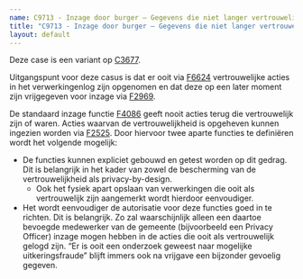 ```yaml
---
name: C9713 - Inzage door burger – Gegevens die niet langer vertrouwelijk zijn
title: "C9713 - Inzage door burger – Gegevens die niet langer vertrouwelijk zijn"
layout: default
---
```

Deze case is een variant op [C3677](./3677.md).

Uitgangspunt voor deze casus is dat er ooit via [F6624](./6624.md) vertrouwelijke acties in het verwerkingenlog zijn opgenomen en dat deze op een later moment zijn vrijgegeven voor inzage via [F2969](./2969.md).

De standaard inzage functie [F4086](./4086.md) geeft nooit acties terug die vertrouwelijk zijn of waren. Acties waarvan de vertrouwelijkheid is opgeheven kunnen ingezien worden via [F2525](./2525.md). Door hiervoor twee aparte functies te definiëren wordt het volgende mogelijk:
-	De functies kunnen expliciet gebouwd en getest worden op dit gedrag. Dit is belangrijk in het kader van zowel de bescherming van de vertrouwelijkheid als privacy-by-design.
    - Ook het fysiek apart opslaan van verwerkingen die ooit als vertrouwelijk zijn aangemerkt wordt hierdoor eenvoudiger.
- 	Het wordt eenvoudiger de autorisatie voor deze functies goed in te richten. Dit is belangrijk. Zo zal waarschijnlijk alleen een daartoe bevoegde medewerker van de gemeente (bijvoorbeeld een Privacy Officer) inzage mogen hebben in de acties die ooit als vertrouwelijk gelogd zijn. “Er is ooit een onderzoek geweest naar mogelijke uitkeringsfraude” blijft immers ook na vrijgave een bijzonder gevoelig gegeven.
